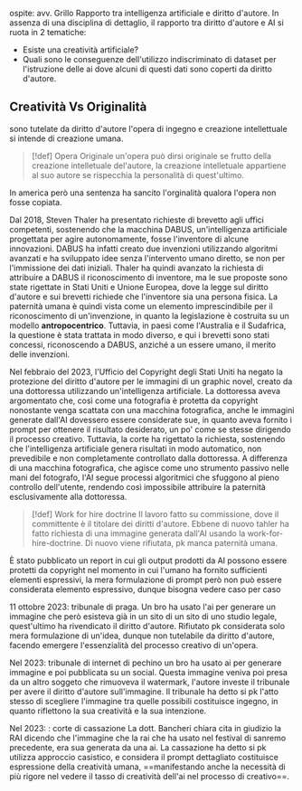ospite: avv. Grillo
Rapporto tra intelligenza artificiale e diritto d'autore.
In assenza di una disciplina di dettaglio, il rapporto tra diritto d'autore e AI si ruota in 2 tematiche:
- Esiste una creatività artificiale?
- Quali sono le conseguenze dell'utilizzo indiscriminato di dataset per l'istruzione delle ai dove alcuni di questi dati sono coperti da diritto d'autore.

## Creatività Vs Originalità
sono tutelate da diritto d'autore l'opera di ingegno e creazione intellettuale si intende di creazione umana.
>[!def] Opera Originale
> un'opera può dirsi originale se frutto della creazione intelletuale del'autore, la creazione intelletuale appartiene al suo autore se rispecchia la personalità di quest'ultimo.

In america però una sentenza ha sancito l'orginalità qualora l'opera non fosse copiata.

Dal 2018, Steven Thaler ha presentato richieste di brevetto agli uffici competenti, sostenendo che la macchina DABUS, un'intelligenza artificiale progettata per agire autonomamente, fosse l'inventore di alcune innovazioni. 
DABUS ha infatti creato due invenzioni utilizzando algoritmi avanzati e ha sviluppato idee senza l'intervento umano diretto, se non per l'immissione dei dati iniziali. 
Thaler ha quindi avanzato la richiesta di attribuire a DABUS il riconoscimento di inventore, ma le sue proposte sono state rigettate in Stati Uniti e Unione Europea, dove la legge sul diritto d'autore e sui brevetti richiede che l'inventore sia una persona fisica. La paternità umana è quindi vista come un elemento imprescindibile per il riconoscimento di un'invenzione, in quanto la legislazione è costruita su un modello **antropocentrico**. 
Tuttavia, in paesi come l'Australia e il Sudafrica, la questione è stata trattata in modo diverso, e qui i brevetti sono stati concessi, riconoscendo a DABUS, anziché a un essere umano, il merito delle invenzioni. 

Nel febbraio del 2023, l'Ufficio del Copyright degli Stati Uniti ha negato la protezione del diritto d'autore per le immagini di un graphic novel, creato da una dottoressa utilizzando un'intelligenza artificiale. 
La dottoressa aveva argomentato che, così come una fotografia è protetta da copyright nonostante venga scattata con una macchina fotografica, anche le immagini generate dall'AI dovessero essere considerate sue, in quanto aveva fornito i prompt per ottenere il risultato desiderato, un po' come se stesse dirigendo il processo creativo. 
Tuttavia, la corte ha rigettato la richiesta, sostenendo che l'intelligenza artificiale genera risultati in modo automatico, non prevedibile e non completamente controllato dalla dottoressa. A differenza di una macchina fotografica, che agisce come uno strumento passivo nelle mani del fotografo, l'AI segue processi algoritmici che sfuggono al pieno controllo dell'utente, rendendo così impossibile attribuire la paternità esclusivamente alla dottoressa.

>[!def] Work for hire doctrine
> Il lavoro fatto su commissione, dove il committente è il titolare dei diritti d'autore. 
> Ebbene di nuovo tahler ha fatto richiesta di una immagine generata dall'AI usando la work-for-hire-doctrine. Di nuovo viene rifiutata, pk manca paternità umana.
> 

È stato pubblicato un report in cui gli output prodotti da AI possono essere protetti da copyright nel momento in cui l'umano ha fornito sufficienti elementi espressivi, la mera formulazione di prompt però non può essere considerata elemento espressivo, dunque bisogna vedere caso per caso

11 ottobre 2023: tribunale di praga.
Un bro ha usato l'ai per generare un immagine che però esisteva già in un sito di un sito di uno studio legale, quest'ultimo ha rivendicato il diritto d'autore.
Rifiutato pk considerata solo mera formulazione di un'idea, dunque non tutelabile da diritto d'autore, facendo emergere l'essenzialità del processo creativo di un'opera.

Nel 2023: tribunale di internet di pechino
un bro ha usato ai per generare immagine e poi pubblicata su un social.
Questa immagine veniva poi presa da un altro soggeto che rimuoveva il watermark, l'autore investe il tribunale per avere il diritto d'autore sull'immagine.
Il tribunale ha detto si pk l'atto stesso di scegliere l'immagine tra quelle possibili costituisce ingegno, in quanto riflettono la sua creatività e la sua intenzione.

Nel 2023: : corte di cassazione
La dott. Bancheri chiara cita in giudizio la RAI dicendo che l'immagine che la rai che ha usato nel festival di sanremo precedente, era sua generata da una ai.
La cassazione ha detto si pk utilizza approccio casistico, e considera il prompt dettagliato costituisce espressione della creatività umana, ==manifestando anche la necessità di più rigore nel vedere il tasso di creatività dell'ai nel processo di creativo==.
